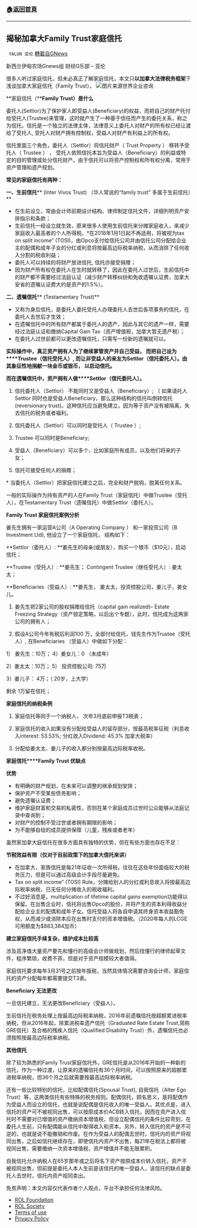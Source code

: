 ###  [:house:返回首頁](https://github.com/ourhimalayas/txt)
---


## 揭秘加拿大Family Trust家庭信托
` YALUN 亚伦` [轉載自GNews](https://gnews.org/zh-hans/1714540/)

新西兰伊甸农场Gnews组 财经G乐部 – 亚伦

很多人听过家庭信托，但未必真正了解家庭信托，本文只**以加拿大法律税务框架**下浅谈加拿大家庭信托（Family Trust）。
![](https://assets.gnews.org/wp-content/uploads/2021/12/1-200P3195J2159.jpg)图片来源世界企业咨询


**家庭信托（****Family Trust）是什么**

委托人(Settlor)为了保护家人即受益人(Beneficiary)的权益，而把自己的财产托付给受托人(Trustee)来管理，这时就产生了一种基于信任而产生的委托关系，称之为信托。信托是一个独立的法律主体，法律意义上委托人对财产的所有权已经让渡给了受托人, 受托人对财产拥有控制权，受益人对财产有利益上的所有权。

信托里面三个角色，委托人（Settlor）将信托财产（ Trust Property ） 移转予受托人（ Trustee ） ， 受托人依照信托本旨为受益人（Beneficiary）的利益或特定的目的管理或处分信托财产。由于信托可以将资产控制权和所有权分离，常用于资产管理和遗产规划。

**常见的家庭信托有两种：**

**一、生前信托**** (Inter Vivos Trust) （华人常说的“family trust” 多属于生前信托）**

- 在生前设立，常由会计师前期设计结构、律师制定信托文件，详细列明资产安排指示和条款；
- 生前信托一经设立就生效，原来很多人使用生前信托来分摊家庭收入，来减少家庭收入最高者的个人所得税。\*在2018年1月1日起不再适用，将被视为tax on split income” (TOSI)，由Opco支付给信托公司并由信托公司分配给企业主的配偶和成年子女的分红或利息将按最高边际税率纳税，从而消除了任何收入分割的税收利益；
- 委托人可以持续的将财产放进信托, 信托亦接受捐赠；
- 因为财产所有权在委托人在生时就转移了，因此在委托人过世后，生前信托中的财产都不需要经过法庭认证（减少财产转移纠纷和免收遗嘱认证费，加拿大安省的遗嘱认证费大约是资产的1.5%）。


**二、遗嘱信托**** (Testamentary Trust)**

- 又称为身后信托，是委托人委托受托人办理委托人去世后各项事务的信托，在委托人去世后才生效；
- 在遗嘱信托中的所有财产都属于委托人的遗产，因此与其它的遗产一样，需要经过法庭认证和缴纳Capital Gain Tax（资产增值税，加拿大暂无遗产税）；
- 在委托人过世前都可以更改遗嘱信托，只需写一份新的遗嘱就可以。


**实际操作中，真正资产拥有人为了继续掌管资产并自己受益， 而把自己设为****Trustee（信托受托人）, 而让非受益人的亲友为Settlor（信托委托人）。由其象征性地捐献一块金币或银币， 以启动信托。**

**而在遗嘱信托中，资产拥有人做****Settlor（信托委托人）。**

1. 信托委托人（Settlor） 不能同时又是受益人（Beneficiary）; （ 如果请托人Settlor 同时也是受益人Beneficiary，那么这种结构的信托叫倒转信托(reversionary trust)。这种信托应当避免建立，因为等于资产没有被隔离，失去信托的税务或者福利。

2. 信托委托人（Settlor）可以同时是受托人（ Trustee ）;

3. Trustee 可以同时是Beneficiary;

4. 受益人（Beneficiary）可以多个，比如家庭所有成员，以及他们将来的子女；

5. 信托可接受任何人的捐赠；

\* 当委托人（Settlor）把家庭信托建立之后，完全和财产脱钩，脱离任何关系。

一般的实际操作为持有资产的人在Family Trust（家庭信托）中做Trustee（受托人），在Testamentary Trust（遗嘱信托）中做Settlor（委托人）。

**Family Trust 家庭信托案例分析**

姜先生拥有一家运营A公司（A Operating Company ） 和一家投资公司（B Investment Ltd), 他设立了一个家庭信托， 结构如下：

**Settlor（委托人）: **姜先生的母亲(或朋友），购买一个银币（$10元），启动信托；

**Trustee（受托人）: **姜先生； Contingent Trustee（继任受托人）: 姜太太；

**Beneficiaries（受益人）: **姜先生， 姜太太，投资控股公司，姜儿子，姜女儿。

1. 姜先生把2家公司的股权捐赠给信托（capital gain realized)– Estate Freezing Strategy（资产锁定策略，以后出个专题），此时，信托成为这两家公司的拥有人；

2. 假设A公司今年有税后利润100 万，全部付给信托，钱先生作为Trustee（受托人）, 在Beneficiaries （受益人）中做如下分配：

1） 姜先生：10万； 4）姜女儿：0 （未成年）

2）姜太太：10万； 5） 投资控股公司: 75万

3）姜儿子： 4万；（ 20岁，上大学）

剩余 1万留在信托；

**家庭信托的纳税条例**

1. 家庭信托等同于一个纳税人， 次年3月底前申报T3税表；

2. 家庭信托的收入如果没有分配给受益人的留存部分，按最高税率征税（利息收入interest: 53.53%; 分红收入Dividend: 45.3% 加拿大税率）

3. 分配给姜太太、姜儿子的收入都分别按最高边际税率收税。

**家庭信托****Family Trust 优缺点**

**优势**

- 有明确的财产规划，在未来可以调整的继承规划安排；
- 保护资产不受某些债务影响；
- 避免遗嘱认证费；
- 维护家庭财富和交易的私密性，否则在某个家庭成员过世时公众能够从法庭记录中查询到；
- 对财产的控制不受过世或者拥有期限的影响；
- 为不能够自给的成员提供保障（儿童，残疾或者老年）


虽然家加拿大庭信托在很多方面具有独特的优势，但在有些方面也存在不足：

**节税效益有限（仅对于目前政策下的加拿大信托来讲）**

- 在加拿大，家族信托是每21年征收一次所得税，往往在这些年份面临较大的税务压力，但是可以通过高级会计手段尽量避免。
- Tax on split income” (TOSI) Rule，分摊给别人的分红或利息收入将按最高边际税率纳税，已无任何分摊收入的税收福利。
- 不过好消息是，multiplication of lifetime capital gains exemption功能得以保留。在出售企业时，信托将出售Opco的股份，并将产生的资本利得收益分配给企业主的配偶和成年子女。信托受益人将各自申请其终身资本收益豁免权，从而减少或消除本应在出售时支付的资本增值税。（2020年每人的LCGE可用额度为$883,384加币）


**建立家庭信托手续复杂，维护成本比较高**

涉及高净值大量资产要先和懂行的高级会计师做规划，然后找懂行的律师起草文件，程序繁琐，收费不菲，但是对于资产规模较大者值得。

家庭信托要求每年3月31号之前按年报税，当然具体情况需要咨询会计师，家庭信托的资产分配每年都需要提交T3表。

**Beneficiary 无法更改**

一旦信托建立，无法更改Beneficiary（受益人）。

生前信托在税务处理上按最高边际税率纳税，2016年前遗嘱信托按超额累进税率纳税，但从2016年起，除累进税率遗产信托（Graduated Rate Estate Trust,简称GRE信托）及合格的残疾人信托（Qualified Disability Trust）外，遗嘱信托也必须按照按最高边际税率纳税。

**其他信托**

除了较为熟悉的Family Trust家庭信托外，GRE信托是从2016年开始的一种新的信托，作为一种过渡，让原来的遗嘱信托有36个月时间，可以按照原来的超额累进税率纳税，但36个月之后就需要按最高边际税率纳税。

还有一些比较特别的信托，比如配偶信托(Spousal Trust), 自我信托（Alter Ego Trust）等，这两类信托有些特殊的税务规则。配偶信托，顾名思义，是将配偶作为受益人而设立的信托，也就是说配偶是信托收入的唯一受益人。其优点是，进入信托的资产可不被视同出售，可以按原成本价ACB转入信托，因而在资产进入信托时不需要对已增值的资产缴纳资本增值税，但设立配偶信托的条件比较苛刻，在委托人生前，只有配偶能从信托中取得收入和资本。另外，转入信托的资产是不可逆的，也就是说不能撤销和作废。在作为受益人的配偶去世时，信托内的资产将视同出售，之后如信托继续存在，即使信托内资产不出售，每21年在税法上都将被视同出售，需要缴纳一次资本增值税，资产增值并不能无限累积。

自我信托允许纳税人在65岁那年或之后将名下资产按原成本价转入信托，资产不被视同出售，但前提是委托人本人生前是该信托的唯一受益人，该信托的缺点是委托人去世时，信托内资产视同卖出。

 

免责声明：本文内容仅代表作者个人观点，平台不承担任何法律风险。

- [ROL Foundation](https://rolfoundation.org/)
- [ROL Society](https://rolsociety.org/)
- [Terms of use](https://gnews.org/terms-of-use-3/)
- [Privacy Policy](https://gnews.org/privacy-policy/)
